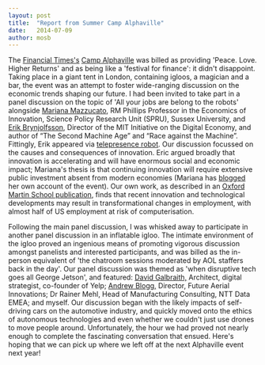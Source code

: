 ```yaml
---
layout: post
title:  "Report from Summer Camp Alphaville"
date:   2014-07-09
author: mosb
---
```


The [Financial Times's](http://www.ft.com/) [Camp Alphaville](http://event.ft-live.com/ehome/index.php?eventid=91686&) was billed as providing 'Peace. Love. Higher Returns' and as being like a 'festival for finance': it didn't disappoint. Taking place in a giant tent in London, containing igloos, a magician and a bar, the event was an attempt to foster wide-ranging discussion on the economic trends shaping our future. I had been invited to take part in a panel discussion on the topic of 'All your jobs are belong to the robots' alongside [Mariana Mazzucato](http://marianamazzucato.com/), RM Phillips Professor in the Economics of Innovation, Science Policy Research Unit (SPRU), Sussex University, and [Erik Brynjolfsson,](http://digital.mit.edu/erik) Director of the MIT Initiative on the Digital Economy, and author of “The Second Machine Age” and “Race against the Machine”. Fittingly, Erik appeared via [telepresence robot](https://www.flickr.com/photos/45442848@N05/14562697332/). Our discussion focussed on the causes and consequences of innovation. Eric argued broadly that innovation is accelerating and will have enormous social and economic impact; Mariana's thesis is that continuing innovation will require extensive public investment absent from modern economies (Mariana has [blogged](http://marianamazzucato.com/2014/07/03/is-inequality-an-inevitable-result-of-technological-change/) her own account of the event). Our own work, as described in an [Oxford Martin School publication](http://www.oxfordmartin.ox.ac.uk/publications/view/1314), finds that recent innovation and technological developments may result in transformational changes in employment, with almost half of US employment at risk of computerisation.

Following the main panel discussion, I was whisked away to participate in another panel discussion in an inflatable igloo. The intimate environment of the igloo proved an ingenious means of promoting vigorous discussion amongst panelists and interested participants, and was billed as the in-person equivalent of 'the chatroom sessions moderated by AOL staffers back in the day'. Our panel discussion was themed as 'when disruptive tech goes all George Jetson', and featured: [David Galbraith,](http://davidgalbraith.org/) Architect, digital strategist, co-founder of Yelp; [Andrew Blogg,](http://futureaerial.com/) Director, Future Aerial Innovations; Dr Rainer Mehl, Head of Manufacturing Consulting, NTT Data EMEA; and myself. Our discussion began with the likely impacts of self-driving cars on the automotive industry, and quickly moved onto the ethics of autonomous technologies and even whether we couldn't just use drones to move people around. Unfortunately, the hour we had proved not nearly enough to complete the fascinating conversation that ensued. Here's hoping that we can pick up where we left off at the next Alphaville event next year!


